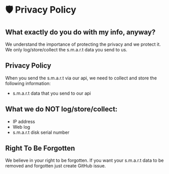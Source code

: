 # 🛡️ Privacy Policy

## What exactly do you do with my info, anyway?
We understand the importance of protecting the privacy and we protect it. We only log/store/collect the s.m.a.r.t data you send to us.

## Privacy Policy
When you send the s.m.a.r.t via our api, we need to collect and store the following information:
- s.m.a.r.t data that you send to our api

## What we do NOT log/store/collect:
- IP address
- Web log
- s.m.a.r.t disk serial number

## Right To Be Forgotten
We believe in your right to be forgotten. If you want your s.m.a.r.t data to be removed and forgotten just create GitHub issue.
